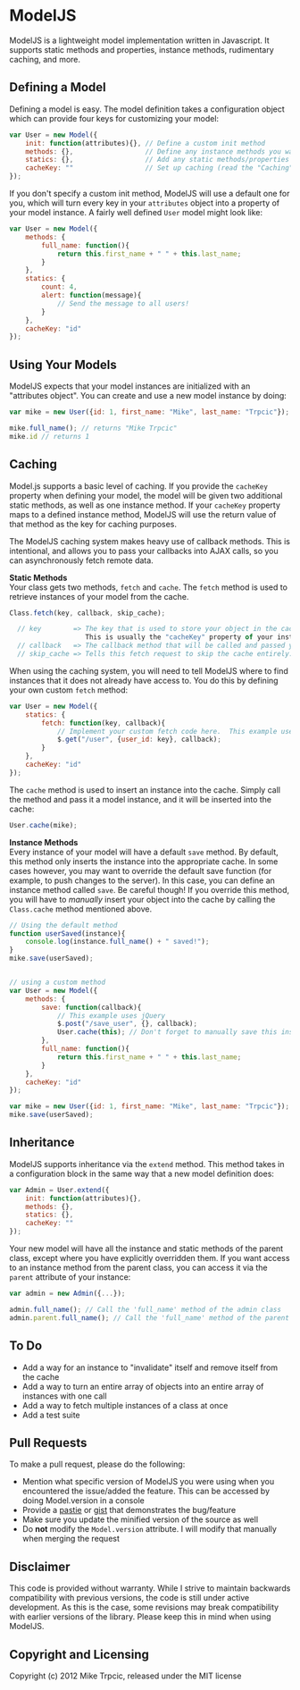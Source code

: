 # ModelJS
ModelJS is a lightweight model implementation written in Javascript.  It supports static methods and
properties, instance methods, rudimentary caching, and more.

## Defining a Model

Defining a model is easy.  The model definition takes a configuration object which can provide
four keys for customizing your model:

```javascript
var User = new Model({
    init: function(attributes){}, // Define a custom init method
    methods: {},                  // Define any instance methods you want
    statics: {},                  // Add any static methods/properties you want
    cacheKey: ""                  // Set up caching (read the "Caching" section below)
});
```
If you don't specify a custom init method, ModelJS will use a default one for you, which will turn every
key in your `attributes` object into a property of your model instance. A fairly well defined `User` model
might look like:

```javascript
var User = new Model({
    methods: {
        full_name: function(){
            return this.first_name + " " + this.last_name;
        }
    },
    statics: {
        count: 4,
        alert: function(message){
            // Send the message to all users!
        }
    },
    cacheKey: "id"
});
```
## Using Your Models

ModelJS expects that your model instances are initialized with an "attributes object".  You can create and 
use a new model instance by doing:

```javascript
var mike = new User({id: 1, first_name: "Mike", last_name: "Trpcic"});

mike.full_name(); // returns "Mike Trpcic"
mike.id // returns 1
```

## Caching

Model.js supports a basic level of caching. If you provide the `cacheKey` property when defining your model,
the model will be given two additional static methods, as well as one instance method.  If your `cacheKey`
property maps to a defined instance method, ModelJS will use the return value of that method as the key for
caching purposes.

The ModelJS caching system makes heavy use of callback methods.  This is intentional, and allows you to pass
your callbacks into AJAX calls, so you can asynchronously fetch remote data.

**Static Methods**  
Your class gets two methods, `fetch` and `cache`.  The `fetch` method is used to retrieve instances of your
model from the cache.

```javascript
Class.fetch(key, callback, skip_cache);

  // key        => The key that is used to store your object in the cache.
                   This is usually the "cacheKey" property of your instance.
  // callback   => The callback method that will be called and passed your found instance.
  // skip_cache => Tells this fetch request to skip the cache entirely.
```

When using the caching system, you will need to tell ModelJS where to find instances that it does not already
have access to.  You do this by defining your own custom `fetch` method:

```javascript
var User = new Model({
    statics: {
        fetch: function(key, callback){
            // Implement your custom fetch code here.  This example uses jQuery.
            $.get("/user", {user_id: key}, callback);
        }
    },
    cacheKey: "id"
});
```

The `cache` method is used to insert an instance into the cache.  Simply call the method and pass it a model
instance, and it will be inserted into the cache:

```javascript
User.cache(mike);
```

**Instance Methods**  
Every instance of your model will have a default `save` method.  By default, this method only inserts the instance
into the appropriate cache.  In some cases however, you may want to override the default save function (for example,
to push changes to the server).  In this case, you can define an instance method called `save`.  Be careful though!
If you override this method, you will have to _manually_ insert your object into the cache by calling the `Class.cache`
method mentioned above.

```javascript
// Using the default method
function userSaved(instance){
    console.log(instance.full_name() + " saved!");
}
mike.save(userSaved);


// using a custom method
var User = new Model({
    methods: {
        save: function(callback){
            // This example uses jQuery
            $.post("/save_user", {}, callback);
            User.cache(this); // Don't forget to manually save this instance to the cache!
        },
        full_name: function(){
            return this.first_name + " " + this.last_name;
        }
    },
    cacheKey: "id"
});

var mike = new User({id: 1, first_name: "Mike", last_name: "Trpcic"});
mike.save(userSaved);
```

## Inheritance

ModelJS supports inheritance via the `extend` method.  This method takes in a configuration block in the same
way that a new model definition does:

```javascript
var Admin = User.extend({
    init: function(attributes){},
    methods: {},
    statics: {},
    cacheKey: ""
});
```

Your new model will have all the instance and static methods of the parent class, except where you have explicitly
overridden them.  If you want access to an instance method from the parent class, you can access it via the `parent`
attribute of your instance:

```javascript
var admin = new Admin({...});

admin.full_name(); // Call the 'full_name' method of the admin class
admin.parent.full_name(); // Call the 'full_name' method of the parent class (User, in this case)
```

## To Do

* Add a way for an instance to "invalidate" itself and remove itself from the cache
* Add a way to turn an entire array of objects into an entire array of instances with one call
* Add a way to fetch multiple instances of a class at once
* Add a test suite

## Pull Requests

To make a pull request, please do the following:

* Mention what specific version of ModelJS you were using when you encountered the issue/added the feature. This can be accessed by doing Model.version in a console
* Provide a [pastie](http://pastie.org/) or [gist](https://gist.github.com/) that demonstrates the bug/feature
* Make sure you update the minified version of the source as well
* Do **not** modify the `Model.version` attribute.  I will modify that manually when merging the request

## Disclaimer

This code is provided without warranty.  While I strive to maintain backwards compatibility with previous versions,
the code is still under active development.  As this is the case, some revisions may break compatibility with earlier
versions of the library.  Please keep this in mind when using ModelJS.

## Copyright and Licensing

Copyright (c) 2012 Mike Trpcic, released under the MIT license
